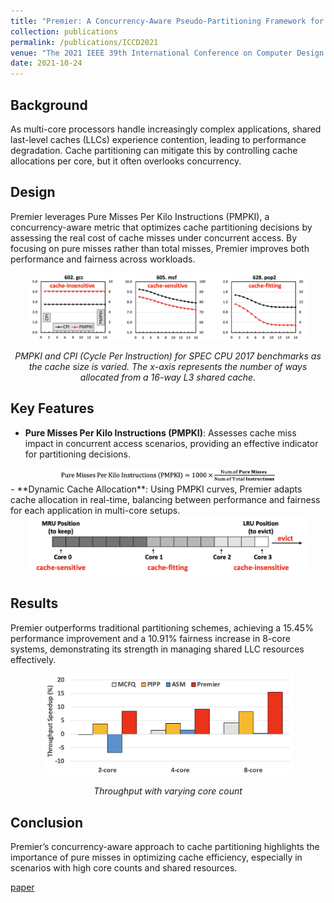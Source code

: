 ```yaml
---
title: "Premier: A Concurrency-Aware Pseudo-Partitioning Framework for Shared Last-Level Cache"
collection: publications
permalink: /publications/ICCD2021
venue: "The 2021 IEEE 39th International Conference on Computer Design (ICCD 2021)"
date: 2021-10-24
---
```


## Background

As multi-core processors handle increasingly complex applications, shared last-level caches (LLCs) experience contention, leading to performance degradation. Cache partitioning can mitigate this by controlling cache allocations per core, but it often overlooks concurrency.

## Design

Premier leverages Pure Misses Per Kilo Instructions (PMPKI), a concurrency-aware metric that optimizes cache partitioning decisions by assessing the real cost of cache misses under concurrent access. By focusing on pure misses rather than total misses, Premier improves both performance and fairness across workloads.
<div style="text-align: center;">
    <img src="../files/ICCD2021/PMPKI_curves.png" alt="PMPKI_curves" width="90%">
    <p><em>PMPKI and CPI (Cycle Per Instruction) for SPEC CPU 2017 benchmarks as the cache size is varied.
    The x-axis represents the number of ways allocated from a 16-way L3 shared cache. </em></p>
</div>




## Key Features

- **Pure Misses Per Kilo Instructions (PMPKI)**: Assesses cache miss impact in concurrent access scenarios, providing an effective indicator for partitioning decisions.
<div style="text-align: center;">
    <img src="../files/ICCD2021/PMPKI.png" alt="PMPKI" width="70%">
</div>
- **Dynamic Cache Allocation**: Using PMPKI curves, Premier adapts cache allocation in real-time, balancing between performance and fairness for each application in multi-core setups.
<div style="text-align: center;">
    <img src="../files/ICCD2021/Premier_overview.png" alt="PMPKI_overview" width="90%">
</div>

## Results

Premier outperforms traditional partitioning schemes, achieving a 15.45% performance improvement and a 10.91% fairness increase in 8-core systems, demonstrating its strength in managing shared LLC resources effectively.
<div style="text-align: center;">
    <img src="../files/ICCD2021/Premier_result.png" alt="Throughput with varying core count" width="80%">
    <p><em>Throughput with varying core count</em></p>
</div>

## Conclusion

Premier’s concurrency-aware approach to cache partitioning highlights the importance of pure misses in optimizing cache efficiency, especially in scenarios with high core counts and shared resources.


[paper](../files/ICCD2021/Premier_paper.pdf)
